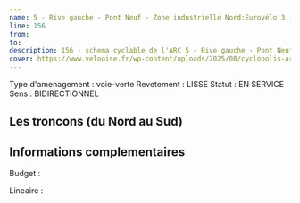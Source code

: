 ```yaml
---
name: 5 - Rive gauche - Pont Neuf - Zone industrielle Nord:Eurovélo 3 - La Scandibérique:Piste 5 - Compiègne - Choisy - Clairière de l'Armistice 
line: 156
from: 
to:  
description: 156 - schema cyclable de l'ARC 5 - Rive gauche - Pont Neuf - Zone industrielle Nord:Eurovélo 3 - La Scandibérique:Piste 5 - Compiègne - Choisy - Clairière de l'Armistice 
cover: https://www.velooise.fr/wp-content/uploads/2025/08/cyclopolis-arc-156.jpg
---
```

Type d'amenagement : voie-verte
Revetement : LISSE
Statut : EN SERVICE
Sens : BIDIRECTIONNEL
## Les troncons (du Nord au Sud)

## Informations complementaires

Budget  : 

Lineaire :

